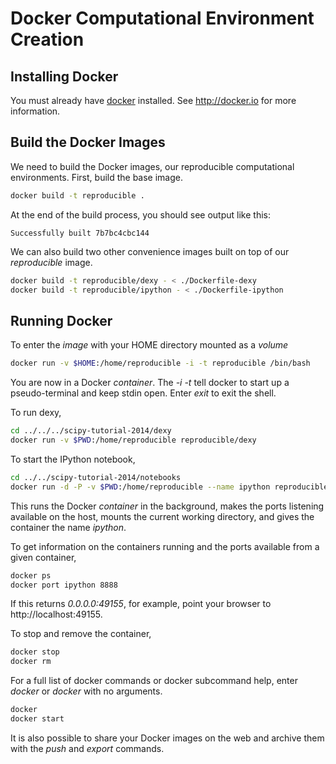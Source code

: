Docker Computational Environment Creation
=========================================

Installing Docker
-----------------

You must already have [docker](http://docker.io) installed. See http://docker.io for more information.

Build the Docker Images
-----------------------

We need to build the Docker images, our reproducible computational
environments.  First, build the base image.

```bash
docker build -t reproducible .
```

At the end of the build process, you should see output like this:

```
Successfully built 7b7bc4cbc144
```

We can also build two other convenience images built on top of our
*reproducible* image.

```bash
docker build -t reproducible/dexy - < ./Dockerfile-dexy
docker build -t reproducible/ipython - < ./Dockerfile-ipython
```


Running Docker
--------------

To enter the *image* with your HOME directory mounted as a *volume*

```bash
docker run -v $HOME:/home/reproducible -i -t reproducible /bin/bash
```

You are now in a Docker *container*. The *-i -t* tell docker to
start up a pseudo-terminal and keep stdin open. Enter *exit* to
exit the shell.

To run dexy,

```bash
cd ../../../scipy-tutorial-2014/dexy
docker run -v $PWD:/home/reproducible reproducible/dexy
```

To start the IPython notebook,

```bash
cd ../../scipy-tutorial-2014/notebooks
docker run -d -P -v $PWD:/home/reproducible --name ipython reproducible/ipython
```

This runs the Docker *container* in the background, makes the ports listening
available on the host, mounts the current working directory, and gives the
container the name *ipython*.

To get information on the containers running and the ports available from a
given container,

```bash
docker ps
docker port ipython 8888
```

If this returns *0.0.0.0:49155*, for example, point your browser to
http://localhost:49155.

To stop and remove the container,
```bash
docker stop
docker rm
```

For a full list of docker commands or docker subcommand help, enter *docker*
or *docker <subcommand>* with no arguments.

```bash
docker
docker start
```

It is also possible to share your Docker images on the web and archive them
with the *push* and *export* commands.
